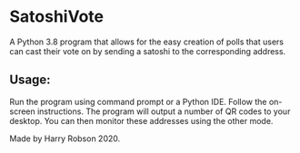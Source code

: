# SatoshiVote
A Python 3.8 program that allows for the easy creation of polls that users can cast their vote on by sending a satoshi to the corresponding address.

## Usage:
Run the program using command prompt or a Python IDE. Follow the on-screen instructions. The program will output a number of QR codes to your desktop. You can then monitor these addresses using the other mode.

Made by Harry Robson 2020.

